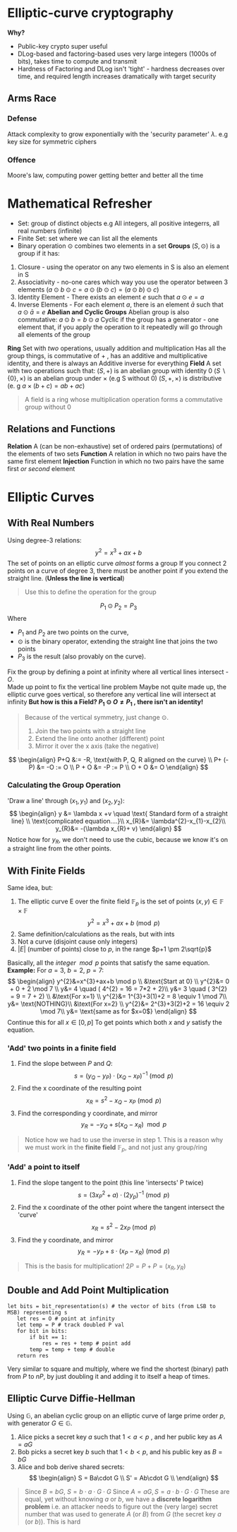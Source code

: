 # Elliptic-curve cryptography
**Why?**
- Public-key crypto super useful
- DLog-based and factoring-based uses very large integers (1000s of bits), takes time to compute and transmit
- Hardness of Factoring and DLog isn't 'tight' - hardness decreases over time, and required length increases dramatically with target security
## Arms Race
### Defense
Attack complexity to grow exponentially with the 'security parameter' $\lambda$. e.g key size for symmetric ciphers
### Offence
Moore's law, computing power getting better and better all the time

# Mathematical Refresher
- Set: group of distinct objects
	e.g All integers, all positive integerrs, all real numbers (infinite)
- Finite Set: set where we can list all the elements
- Binary operation $\odot$ combines two elements in a set
**Groups**
$(S, \odot)$ is a group if it has:
1. Closure - using the operator on any two elements in S is also an element in S
2. Associativity - no-one cares which way you use the operator between 3 elements ($a\odot b \odot c = a \odot (b\odot c) = (a\odot b)\odot c$)
3. Identity Element - There exists an element $e$ such that $a\odot e = a$
4. Inverse Elements - For each element $a$, there is an element $\bar{a}$ such that $a \odot \bar{a} = e$ 
**Abelian and Cyclic Groups**
Abelian group is also commutative:
$a\odot b = b \odot a$
Cyclic if the group has a generator - one element that, if you apply the operation to it repeatedly will go through all elements of the group

**Ring**
Set with *two* operations, usually addition and multiplication
Has all the group things, is commutative of $+$ , has an additive and multiplicative identity, and there is always an Additive inverse for everything
**Field**
A set with two operations such that:
$(S, +)$ is an abelian group with identity 0
$(S\backslash \{0\}, \times)$   is an abelian group under $\times$ (e.g S without 0)
$(S, +, \times)$ is distributive (e. g $a \times (b+c) = ab + ac$)
> A field is a ring whose multiplication operation forms a commutative group without 0

## Relations and Functions
**Relation**
A (can be non-exhaustive) set of ordered pairs (permutations) of the elements of two sets
**Function**
A relation in which no two pairs have the same first element
**Injection**
Function in which no two pairs have the same first *or second* element 

# Elliptic Curves
## With Real Numbers
Using degree-3 relations:
$$
y^{2}=x^{3}+ax+b
$$
The set of points on an elliptic curve *almost* forms a group
If you connect 2 points on a curve of degree 3, there must be another point if you extend the straight line. (**Unless the line is vertical**)
> Use this to define the operation for the group

$$
P_{1}\odot P_{2}=P_{3}
$$
Where 
- $P_1$ and $P_{2}$ are two points on the curve, 
- $\odot$ is the binary operator, extending the straight line that joins the two points
- $P_{3}$ is the result (also provably on the curve).

Fix the group by defining a point at infinity where all vertical lines intersect - $O$.  
	Made up point to fix the vertical line problem
	Maybe not quite made up, the elliptic curve goes vertical, so therefore any vertical line will intersect at infinity
 **But how is this a Field? $P_{1}\odot O \ne P_{1}$ , there isn't an identity!**
 > Because of the vertical symmetry, just change $\odot$. 
 > 1. Join the two points with a straight line
 > 2. Extend the line onto another (different) point
 > 3. Mirror it over the x axis (take the negative)
 
$$
\begin{align} 
P+Q &:= -R, \text{with P, Q, R aligned on the curve} \\
P+ (-P) &= -O := O \\
P + O &= -P := P \\
O + O  &= O
\end{align} 
$$
### Calculating the Group Operation
'Draw a line' through $(x_{1}, y_{1})$ and $(x_{2}, y_{2})$:
$$
\begin{align}
y &= \lambda x +v \quad \text{ Standard form of a straight line} \\
\text{complicated equation....}\\
x_{R}&= \lambda^{2}-x_{1}-x_{2}\\
y_{R}&= -(\lambda x_{R}+ v)
\end{align}
$$
Notice how for $y_R$, we don't need to use the cubic, because we know it's on a straight line from the other points.
## With Finite Fields
Same idea, but:
1. The elliptic curve E over the finite field $\mathbb{F}_p$ is the set of points $(x, y)\in\mathbb{F}\times\mathbb{F}$
$$
y^{2}=x^{3}+ax +b \pmod{p}
$$
2. Same definition/calculations as the reals, but with ints
3. Not a curve (disjoint cause only integers)
4. $|E|$ (number of points) close to $p$, in the range $p+1 \pm 2\sqrt{p}$ 

Basically, all the *integer $\bmod p$*   points that satisfy the same equation. 
**Example:**
For $a=3$, $b=2$, $p=7$:
$$
\begin{align}
y^{2}&=x^{3}+ax+b \mod p \\
&\text{Start at 0} \\
y^{2}&= 0 + 0 + 2 \mod 7 \\
y&= 4 \quad ( 4^{2} = 16 = 7*2 + 2)\\
y&= 3 \quad ( 3^{2} = 9 = 7 + 2) \\
&\text{For x=1} \\
y^{2}&= 1^{3}+3(1)+2 = 8 \equiv 1 \mod 7\\
y&= \text{NOTHING}\\
&\text{For x=2} \\
y^{2}&= 2^{3}+3(2)+2 = 16 \equiv 2 \mod 7\\
y&= \text{same as for $x=0$}
\end{align}
$$
Continue this for all $x\in [0, p]$ To get points which both $x$ and $y$ satisfy the equation. 
### 'Add' two points in a finite field
1. Find the slope between $P$ and $Q$:
$$
s = (y_{Q}-y_{P}) \cdot (x_{Q}-x_{P})^{-1}\pmod p
$$
2. Find the x coordinate of the resulting point
$$
x_{R}= s^{2}-x_{Q}-x_{P}\pmod p
$$
3. Find the corresponding y coordinate, and mirror
$$
y_{R}= -y_{Q}+s(x_{Q}-x_{R}) \mod p
$$
> Notice how we had to use the inverse in step 1. This is a reason why we must work in the **finite field** $\mathbb{F}_p$, and not just any group/ring

### 'Add' a point to itself
1. Find the slope tangent to the point (this line 'intersects' P twice)
$$
s = (3x_{P}^{2} + a) \cdot (2y_{p})^{-1}\pmod p
$$
2. Find the x coordinate of the other point where the tangent intersect the 'curve'
$$
x_{R}= s^{2}-2x_P \pmod p
$$
3. Find the y coordinate, and mirror
$$
y_{R} = -y_{P}+s\cdot(x_{P}-x_{R}) \pmod p
$$
> This is the basis for multiplication! $2P = P+P = (x_{R}, y_{R})$

## Double and Add Point Multiplication
```
let bits = bit_representation(s) # the vector of bits (from LSB to MSB) representing s
   let res = O # point at infinity
   let temp = P # track doubled P val
   for bit in bits: 
       if bit == 1:            
           res = res + temp # point add
       temp = temp + temp # double
   return res
```
Very similar to square and multiply, where we find the shortest (binary) path from 
$P$ to $nP$, by just doubling it and adding it to itself a heap of times. 

## Elliptic Curve Diffie-Hellman
Using $\mathbb{G}$, an abelian cyclic group on an elliptic curve of large prime order $p$, with generator $G\in\mathbb{G}$.
1. Alice picks a secret key $a$ such that $1<a<p$ , and her public key as $A=aG$
2. Bob picks a secret key $b$ such that $1<b<p$, and his public key as $B=bG$
3. Alice and bob derive shared secrets:
$$
\begin{align}
S = Ba\cdot G \\
S' = Ab\cdot G \\
\end{align}
$$
> Since $B = bG$, $S=b\cdot a\cdot G \cdot G$
> Since $A=aG, S=a\cdot b\cdot G\cdot G$
> These are equal, yet without knowing $a$ or $b$, we have a **discrete logarithm problem** i.e. an attacker needs to figure out the (very large) secret number that was used to generate $A$ (or $B$) from $G$ (the secret key $a$ (or $b$)). This is hard




